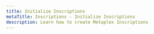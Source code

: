 ```yaml
---
title: Initialize Inscriptions
metaTitle: Inscriptions - Initialize Inscriptions
description: Learn how to create Metaplex Inscriptions
---
```


